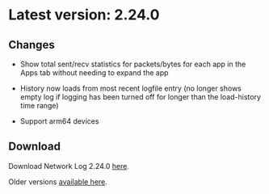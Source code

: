 # Latest version: 2.24.0 #
## Changes ##
- Show total sent/recv statistics for packets/bytes for each app in the Apps tab without needing to expand the app

- History now loads from most recent logfile entry (no longer shows empty log if logging has been turned off for longer than the load-history time range)

- Support arm64 devices
## Download ##
Download Network Log 2.24.0 <a href='https://bitbucket.org/pragmasoft/networklog/downloads/NetworkLog-2.24.0.apk'>here</a>.

Older versions <a href='https://bitbucket.org/pragmasoft/networklog/downloads/'>available here</a>.